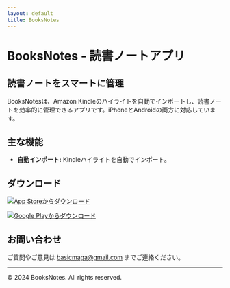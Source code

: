 ```yaml
---
layout: default
title: BooksNotes
---
```


# BooksNotes - 読書ノートアプリ

## 読書ノートをスマートに管理

BooksNotesは、Amazon Kindleのハイライトを自動でインポートし、読書ノートを効率的に管理できるアプリです。iPhoneとAndroidの両方に対応しています。

## 主な機能
- **自動インポート:** Kindleハイライトを自動でインポート。


## ダウンロード

[![App Storeからダウンロード](https://developer.apple.com/assets/elements/badges/download-on-the-app-store.svg)](https://apps.apple.com/jp/app/booksnotes-%E8%AA%AD%E6%9B%B8%E3%83%8E%E3%83%BC%E3%83%88%E3%82%A2%E3%83%97%E3%83%AA/id6503668417)

[![Google Playからダウンロード](https://upload.wikimedia.org/wikipedia/commons/7/78/Google_Play_Store_badge_EN.svg)](https://play.google.com/store/apps/details?id=com.booksnotes)

## お問い合わせ

ご質問やご意見は [basicmaga@gmail.com](mailto:basicmaga@gmail.com) までご連絡ください。

---

© 2024 BooksNotes. All rights reserved.
